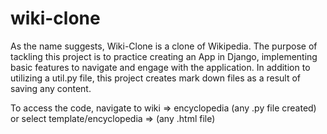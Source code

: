# wiki-clone
As the name suggests, Wiki-Clone is a clone of Wikipedia. The purpose of tackling this project is to practice creating an App in Django, implementing basic features to navigate and engage with the application. In addition to utilizing a util.py file, this project creates mark down files as a result of saving any content.

To access the code, navigate to wiki => encyclopedia (any .py file created) or select template/encyclopedia => (any .html file)
